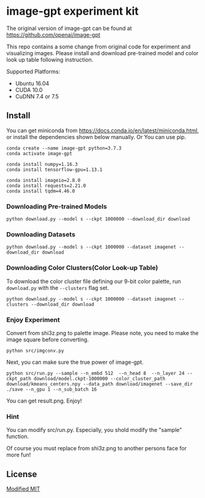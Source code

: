 
# image-gpt experiment kit

The original version of image-gpt can be found at https://github.com/openai/image-gpt

This repo contains a some change from original code for experiment and visualizing images.
Please install and download pre-trained model and color look up table following instruction.

Supported Platforms:

- Ubuntu 16.04
- CUDA 10.0
- CuDNN 7.4 or 7.5

## Install

You can get miniconda from https://docs.conda.io/en/latest/miniconda.html, or install the dependencies shown below manually.
Or You can use pip.
```
conda create --name image-gpt python=3.7.3
conda activate image-gpt

conda install numpy=1.16.3
conda install tensorflow-gpu=1.13.1

conda install imageio=2.8.0
conda install requests=2.21.0
conda install tqdm=4.46.0
```

### Downloading Pre-trained Models

```
python download.py --model s --ckpt 1000000 --download_dir download
```

### Downloading Datasets

```
python download.py --model s --ckpt 1000000 --dataset imagenet --download_dir download
```

### Downloading Color Clusters(Color Look-up Table)

To download the color cluster file defining our 9-bit color palette, run `download.py` with the `--clusters` flag set.

```
python download.py --model s --ckpt 1000000 --dataset imagenet --clusters --download_dir download
```

### Enjoy Experiment

Convert from shi3z.png to palette image.
Please note, you need to make the image square before converting.

```
python src/imgconv.py
```
Next, you can make sure the true power of image-gpt.

```
python src/run.py --sample --n_embd 512  --n_head 8  --n_layer 24 --ckpt_path download/model.ckpt-1000000 --color_cluster_path download/kmeans_centers.npy --data_path download/imagenet --save_dir ./save --n_gpu 1 --n_sub_batch 16
```
You can get result.png.
Enjoy!

### Hint

You can modify src/run.py.
Especially, you shold modify the "sample" function.

Of course you must replace from shi3z.png to another persons face for more fun!

## License

[Modified MIT](./LICENSE)
